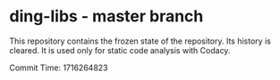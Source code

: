 # ding-libs - master branch

This repository contains the frozen state of the repository.
Its history is cleared. It is used only for static code
analysis with Codacy.

Commit Time: 1716264823